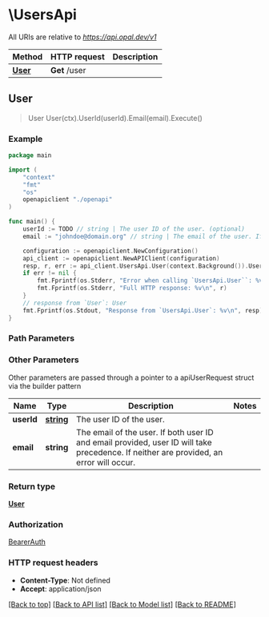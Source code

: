 # \UsersApi

All URIs are relative to *https://api.opal.dev/v1*

Method | HTTP request | Description
------------- | ------------- | -------------
[**User**](UsersApi.md#User) | **Get** /user | 



## User

> User User(ctx).UserId(userId).Email(email).Execute()





### Example

```go
package main

import (
    "context"
    "fmt"
    "os"
    openapiclient "./openapi"
)

func main() {
    userId := TODO // string | The user ID of the user. (optional)
    email := "johndoe@domain.org" // string | The email of the user. If both user ID and email provided, user ID will take precedence. If neither are provided, an error will occur. (optional)

    configuration := openapiclient.NewConfiguration()
    api_client := openapiclient.NewAPIClient(configuration)
    resp, r, err := api_client.UsersApi.User(context.Background()).UserId(userId).Email(email).Execute()
    if err != nil {
        fmt.Fprintf(os.Stderr, "Error when calling `UsersApi.User``: %v\n", err)
        fmt.Fprintf(os.Stderr, "Full HTTP response: %v\n", r)
    }
    // response from `User`: User
    fmt.Fprintf(os.Stdout, "Response from `UsersApi.User`: %v\n", resp)
}
```

### Path Parameters



### Other Parameters

Other parameters are passed through a pointer to a apiUserRequest struct via the builder pattern


Name | Type | Description  | Notes
------------- | ------------- | ------------- | -------------
 **userId** | [**string**](string.md) | The user ID of the user. | 
 **email** | **string** | The email of the user. If both user ID and email provided, user ID will take precedence. If neither are provided, an error will occur. | 

### Return type

[**User**](User.md)

### Authorization

[BearerAuth](../README.md#BearerAuth)

### HTTP request headers

- **Content-Type**: Not defined
- **Accept**: application/json

[[Back to top]](#) [[Back to API list]](../README.md#documentation-for-api-endpoints)
[[Back to Model list]](../README.md#documentation-for-models)
[[Back to README]](../README.md)

